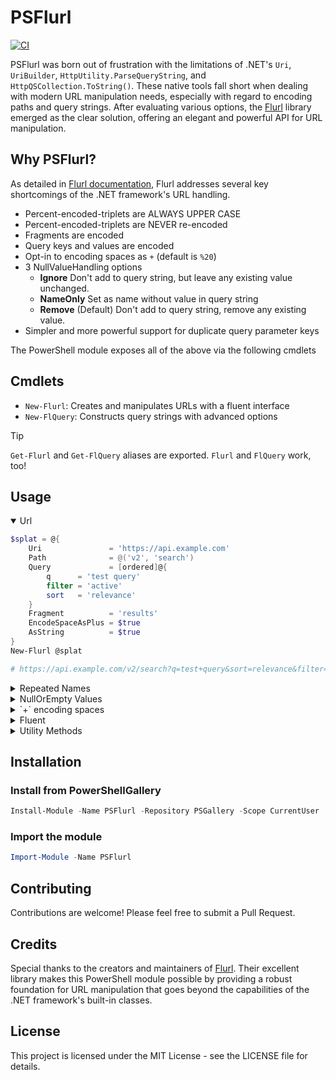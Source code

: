 # PSFlurl

[![CI](https://github.com/vercellone/PSFlurl/actions/workflows/ci.yml/badge.svg)](https://github.com/vercellone/PSFlurl/actions/workflows/ci.yml)

PSFlurl was born out of frustration with the limitations of .NET's `Uri`, `UriBuilder`, `HttpUtility.ParseQueryString`, and `HttpQSCollection.ToString()`. These native tools fall short when dealing with modern URL manipulation needs, especially with regard to encoding paths and query strings. After evaluating various options, the [Flurl](https://flurl.dev) library emerged as the clear solution, offering an elegant and powerful API for URL manipulation.

## Why PSFlurl?

As detailed in [Flurl documentation](https://flurl.dev/docs/fluent-url/), Flurl addresses several key shortcomings of the .NET framework's URL handling.

- Percent-encoded-triplets are ALWAYS UPPER CASE
- Percent-encoded-triplets are NEVER re-encoded
- Fragments are encoded
- Query keys and values are encoded
- Opt-in to encoding spaces as `+` (default is `%20`)
- 3 NullValueHandling options
  - **Ignore** Don't add to query string, but leave any existing value unchanged.
  - **NameOnly** Set as name without value in query string
  - **Remove** (Default) Don't add to query string, remove any existing value.
- Simpler and more powerful support for duplicate query parameter keys

The PowerShell module exposes all of the above via the following cmdlets

## Cmdlets

- `New-Flurl`: Creates and manipulates URLs with a fluent interface
- `New-FlQuery`: Constructs query strings with advanced options

> [!TIP]
> `Get-Flurl` and `Get-FlQuery` aliases are exported.
> `Flurl` and `FlQuery` work, too!

## Usage

<details open>
<summary>Url</summary>

```powershell copy
$splat = @{
    Uri               = 'https://api.example.com'
    Path              = @('v2', 'search')
    Query             = [ordered]@{
        q      = 'test query'
        filter = 'active'
        sort   = 'relevance'
    }
    Fragment          = 'results'
    EncodeSpaceAsPlus = $true
    AsString          = $true
}
New-Flurl @splat

# https://api.example.com/v2/search?q=test+query&sort=relevance&filter=active#results
```
</details>

<details>
<summary>Repeated Names</summary>

### Array of Hashtables
```powershell copy
New-FlQuery -Query @(
    @{ state = 'OPEN' },
    @{ state = 'MERGED' }
) -AsString

# state=OPEN&state=MERGED
```

### NameValueCollection
```powershell copy
$nvc = [System.Collections.Specialized.NameValueCollection]::new()
$nvc.Add('tag', 'powershell')
$nvc.Add('tag', 'module')
New-FlQuery -Query $nvc -AsString

# tag=powershell&tag=module
```
</details>

<details>
<summary>NullOrEmpty Values</summary>

### Remove (Default)
```powershell copy
New-FlQuery -Query @{
    required = 'value'
    optional = $null
} -NullValueHandling Remove -AsString

# required=value
```

### Ignore
```powershell copy
New-FlQuery -Query @{
    required = 'value'
    optional = $null
} -NullValueHandling Ignore -AsString

# optional=&required=value
```

### NameOnly
```powershell copy
New-FlQuery -Query @{
    required = 'value'
    optional = $null
} -NullValueHandling NameOnly -AsString

# optional&required=value
```
</details>

<details>
  <summary>`+` encoding spaces</summary>

  ```powershell copy
  New-Flurl -Uri 'https://api.example.com' -Query @{
      search = 'powershell module'
  } -EncodeSpaceAsPlus -AsString

  # https://api.example.com/?search=powershell+module
  ```

</details>

<details>
  <summary>Fluent</summary>

  ```powershell copy
  (Flurl 'https://some-api.com:88').
  AppendPathSegment('endpoint').
  SetFragment('after-hash').
  AppendQueryParam(@{
        api_key = 'MyApiKey'
         max_results = 20
         q = 'I''ll get encoded!'
  }).
  ToString()

  # https://some-api.com/endpoint?q=I%27ll%20get%20encoded%21&api_key=MyApiKey&max_results=20#after-hash
  ```

</details>

<details>
  <summary>Utility Methods</summary>

  ```powershell copy

  $url = [Flurl.Url]::Combine('http://foo.com/', '/too/', '/many/', '/slashes/', 'too', 'few?', 'x=1', 'y=2')
  $url.ToString()

  # http://foo.com/too/many/slashes/too/few?x=1&y=2

  [Flurl.Url]::IsValid($url)

  # True
  ```

</details>

## Installation

### Install from PowerShellGallery

```powershell copy
Install-Module -Name PSFlurl -Repository PSGallery -Scope CurrentUser
```

### Import the module

```powershell copy
Import-Module -Name PSFlurl
```

## Contributing

Contributions are welcome! Please feel free to submit a Pull Request.

## Credits

Special thanks to the creators and maintainers of [Flurl](https://flurl.dev). Their excellent library makes this PowerShell module possible by providing a robust foundation for URL manipulation that goes beyond the capabilities of the .NET framework's built-in classes.

## License

This project is licensed under the MIT License - see the LICENSE file for details.